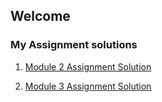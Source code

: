 ## Welcome 

### My Assignment solutions

1. [Module 2 Assignment Solution](https://deuprising.github.io/Coursera-Web-Dev-Course/module2-solution/)

2. [Module 3 Assignment Solution](https://deuprising.github.io/Coursera-Web-Dev-Course/module3-solution/)
